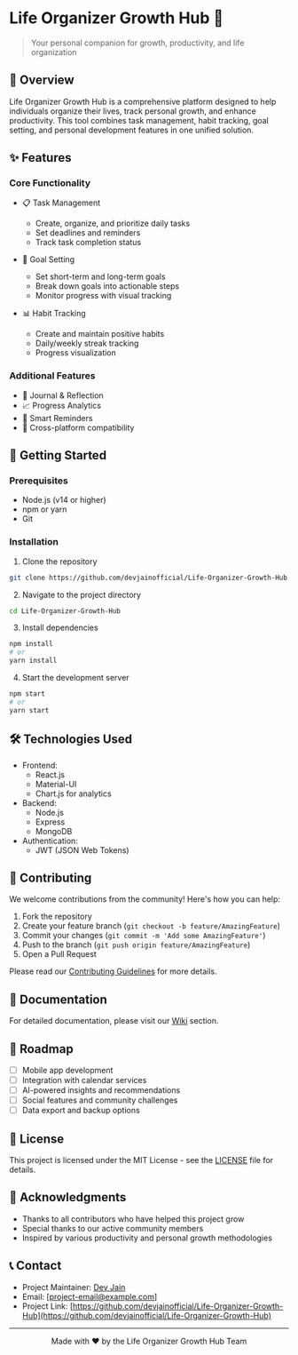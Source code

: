 # Life Organizer Growth Hub 🌱

> Your personal companion for growth, productivity, and life organization

## 📌 Overview

Life Organizer Growth Hub is a comprehensive platform designed to help individuals organize their lives, track personal growth, and enhance productivity. This tool combines task management, habit tracking, goal setting, and personal development features in one unified solution.

## ✨ Features

### Core Functionality
- 📋 Task Management
  - Create, organize, and prioritize daily tasks
  - Set deadlines and reminders
  - Track task completion status

- 🎯 Goal Setting
  - Set short-term and long-term goals
  - Break down goals into actionable steps
  - Monitor progress with visual tracking

- 📊 Habit Tracking
  - Create and maintain positive habits
  - Daily/weekly streak tracking
  - Progress visualization

### Additional Features
- 📝 Journal & Reflection
- 📈 Progress Analytics
- 🔔 Smart Reminders
- 📱 Cross-platform compatibility

## 🚀 Getting Started

### Prerequisites
- Node.js (v14 or higher)
- npm or yarn
- Git

### Installation

1. Clone the repository
```bash
git clone https://github.com/devjainofficial/Life-Organizer-Growth-Hub.git
```

2. Navigate to the project directory
```bash
cd Life-Organizer-Growth-Hub
```

3. Install dependencies
```bash
npm install
# or
yarn install
```

4. Start the development server
```bash
npm start
# or
yarn start
```

## 🛠️ Technologies Used

- Frontend:
  - React.js
  - Material-UI
  - Chart.js for analytics
- Backend:
  - Node.js
  - Express
  - MongoDB
- Authentication:
  - JWT (JSON Web Tokens)

## 🤝 Contributing

We welcome contributions from the community! Here's how you can help:

1. Fork the repository
2. Create your feature branch (`git checkout -b feature/AmazingFeature`)
3. Commit your changes (`git commit -m 'Add some AmazingFeature'`)
4. Push to the branch (`git push origin feature/AmazingFeature`)
5. Open a Pull Request

Please read our [Contributing Guidelines](CONTRIBUTING.md) for more details.

## 📝 Documentation

For detailed documentation, please visit our [Wiki](../../wiki) section.

## 🎯 Roadmap

- [ ] Mobile app development
- [ ] Integration with calendar services
- [ ] AI-powered insights and recommendations
- [ ] Social features and community challenges
- [ ] Data export and backup options

## 📄 License

This project is licensed under the MIT License - see the [LICENSE](LICENSE) file for details.

## 🙏 Acknowledgments

- Thanks to all contributors who have helped this project grow
- Special thanks to our active community members
- Inspired by various productivity and personal growth methodologies

## 📞 Contact

- Project Maintainer: [Dev Jain](https://github.com/devjainofficial)
- Email: [project-email@example.com]
- Project Link: [https://github.com/devjainofficial/Life-Organizer-Growth-Hub](https://github.com/devjainofficial/Life-Organizer-Growth-Hub)

---

<div align="center">
Made with ❤️ by the Life Organizer Growth Hub Team
</div>
